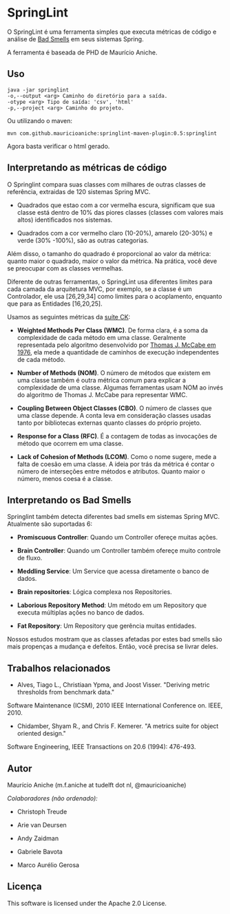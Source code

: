 # SpringLint

O SpringLint é uma ferramenta simples que executa métricas de código e análise de [Bad Smells](http://vschettino.com.br/blog/refatoracao_principais_bad_smells) em seus sistemas Spring.

A ferramenta é baseada de PHD de Maurício Aniche.

## Uso

```
java -jar springlint
-o,--output <arg> Caminho do diretório para a saída.
-otype <arg> Tipo de saída: 'csv', 'html'
-p,--project <arg> Caminho do projeto.

```

Ou utilizando o maven:

```
mvn com.github.mauricioaniche:springlint-maven-plugin:0.5:springlint

```

Agora basta verificar o html gerado.

## Interpretando as métricas de código

O Springlint compara suas classes com milhares de outras classes de referência, extraidas de 120 sistemas Spring MVC.

- Quadrados que estao com a cor vermelha escura, significam que sua classe está dentro de 10% das piores classes (classes com valores mais altos) identificados nos sistemas.

- Quadrados com a cor vermelho claro (10-20%), amarelo (20-30%) e verde (30% -100%), são as outras categorias.

Além disso, o tamanho do quadrado é proporcional ao valor da métrica: quanto maior o quadrado, maior o valor da métrica. Na prática, você deve se preocupar com as classes vermelhas.

Diferente de outras ferramentas, o SpringLint usa diferentes limites para cada camada da arquitetura MVC, por exemplo, se a classe é um Controlador, ele usa [26,29,34] como limites para o acoplamento, enquanto que para as Entidades [16,20,25].

Usamos as seguintes métricas da [suíte CK](https://github.com/mauricioaniche/ck):

-  **Weighted Methods Per Class (WMC)**. De forma clara, é a soma da complexidade de cada método em uma classe. Geralmente representada pelo algoritmo desenvolvido por [Thomas J. McCabe em 1976](https://pt.wikipedia.org/wiki/Complexidade_ciclom%C3%A1tica), ela mede a quantidade de caminhos de execução independentes de cada método. 

-  **Number of Methods (NOM)**. O número de métodos que existem em uma classe também é outra métrica comum para explicar a complexidade de uma classe. Algumas ferramentas usam NOM ao invés do algoritmo de Thomas J. McCabe para representar WMC.

-  **Coupling Between Object Classes (CBO)**. O número de classes que uma classe depende. A conta leva em consideração classes usadas tanto por bibliotecas externas quanto classes do próprio projeto.

-  **Response for a Class (RFC)**. É a contagem de todas as invocações de método que ocorrem em uma classe.

-  **Lack of Cohesion of Methods (LCOM)**. Como o nome sugere, mede a falta de coesão em uma classe. A ideia por trás da métrica é contar o número de interseções entre métodos e atributos. Quanto maior o número, menos coesa é a classe.

## Interpretando os Bad Smells

Springlint também detecta diferentes bad smells em sistemas Spring MVC. Atualmente são suportadas 6:

-  **Promiscuous Controller**: Quando um Controller ofereçe muitas ações.
-  **Brain Controller**: Quando um Controller também ofereçe muito controle de fluxo.
-  **Meddling Service**: Um Service que acessa diretamente o banco de dados.
-  **Brain repositories**: Lógica complexa nos Repositories.
-  **Laborious Repository Method**: Um método em um Repository que executa múltiplas ações no banco de dados.

-  **Fat Repository**: Um Repository que gerência muitas entidades.

Nossos estudos mostram que as classes afetadas por estes bad smells são mais propenças a mudança e defeitos. Então, você precisa se livrar deles.

## Trabalhos relacionados

* Alves, Tiago L., Christiaan Ypma, and Joost Visser. "Deriving metric thresholds from benchmark data."

Software Maintenance (ICSM), 2010 IEEE International Conference on. IEEE, 2010.


* Chidamber, Shyam R., and Chris F. Kemerer. "A metrics suite for object oriented design."

Software Engineering, IEEE Transactions on 20.6 (1994): 476-493.

## Autor

Maurício Aniche (m.f.aniche at tudelft dot nl, @mauricioaniche)

*Colaboradores (não ordenado):*  

- Christoph Treude

- Arie van Deursen

- Andy Zaidman

- Gabriele Bavota

- Marco Aurélio Gerosa  

## Licença

This software is licensed under the Apache 2.0 License.